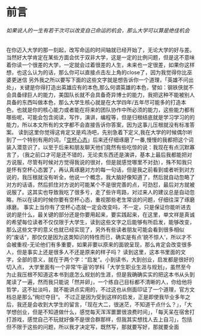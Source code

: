 # 前言

###### 如果说人的一生有若干次可以改变自己命运的机会，那么大学可以算是绝佳机会
在你迈入大学的那一刻起，改写命运的时间轴就已经开始了，无论大学的好与差。当然好大学肯定在某些方面会优于双非大学，这是一定的比例问题，但是这不意味着你读一个很差的大学，一定就会过着很差的人生，未来也一定很差，如果你这样想，也这么认为的话，那么你可以直接点击左上角的close了，因为我觉得你比巫婆更迷信
另外我之所以要写下面的这些文字就是想告诉你一个道理，「英雄不问出处」，关键是你得打造出英雄应有的本色,那么何谓英雄的本色，譬如：钢铁侠就不会具备绿巨人的能力，美国队长就不会具备奇异博士的能力，我把这种不能被别人具备的东西叫做本色，那么大学生核心就是在大学四年/五年尽可能多的打造本色，也就是你的核心能力或者能在将来的团队协作中所必须的能力，这些能力都有哪些呢，可能会包含阅读，写作，演讲，编程等，但是归根结底就是学习学习的的能力，所以本文所有的文字都不会直接告诉你答案，因为这事儿压根就没有标准答案。
读到这里你觉得这肯定又是鸡汤吧，先别急着下定义,我在大学的时候偶尔听到了一个特别有用的词，「<a href = "https://baike.baidu.com/item/%E7%A9%BA%E6%9D%AF%E5%BF%83%E6%80%81/7567531?fr=aladdin">空杯心态</a>」后来还仔细琢磨了一番,慢慢的我都把这个词装入潜意识了，以至于后来和朋友聊天他们竟然有些吃惊的说：我现在有点沉默寡言了，（我之前口才可是还不错的，无论卖东西还是演讲，基本上最后我都能把对方说服，尽管有时候对方觉得我说的很对，但是就感觉哪里不对劲），殊不知我只是怀有空杯心态罢了，再认真琢磨对方的每一句话，但是我之前看到或者听到对方说的，我压根就没有听全，他说一个概念，我大脑好像知道了，然后就自动忽略了对方的话语，然后抓住对方说的可能某个不是很完善的点，可劲怼，最后对方就被说服了。这其实也导致我吃了很多亏，走了些许弯路，对过来人的建议总是自动忽略，所以在读的时候你要有空杯心态，重视那些老生常谈的问题，仔细往深了琢磨琢磨。
事实上当你有了空杯心态就一定会改变吗，不一定，只是保证你能听进去说的是什么，最关键的部分还是你要用起来，要实践起来，在这里，单文祥是真诚的希望每位读者不仅仅限于大学生，读到这些文字之后能够有所启发，能够改变，那么这些文字的意义也就已经实现了，另外有些读者朋友可能会看到很多相似的“废话”，那仅仅是因为这类知识的特性而已，确实是有点’貌不惊人‘，所以才不会被重视-无论他们有多重要，如果非要以原来的面貌呈现，那么肯定会改变很多人，但是事实上还是很多人不还是原来的样子吗？
读到这里，这本书里面的文字，全部的意义，就在于两个字：“启发”。小到读书，大到创业，启发都是很好的切入点，
大学里面有一个非常‘牛逼’的学科「大学生职业生涯与规划」，虽然至今为止我压根不知道这本书到底怎么规划的生涯，但是我确确实实的把这本书从头到尾读了一遍，然而我只能说「然并卵」，一个练自己目标都不清晰的人，你给他将哲学，这不扯淡吗，就不能讲点实用的，不过这也从侧面印证了一个道理，官方文档总是那么”绚烂夺目“。
不过正是因为受到这样的启发，正是即使我毕业多年之后，我还是会收到大学生的留言，「现在大二，很迷茫，不知道干点什么？」，「大学想创业，但是不知道做什么，感觉每天浑浑噩噩很浪费时间」，「每天呆在宿舍打打游戏，感觉自己不玩就好像不是很合群那样，但我其实想找人去上自习」，包括但不限于这些的问题，所以我才决定写，既然写，那就要写好，那就要全面

